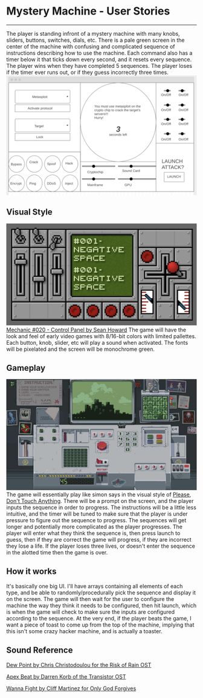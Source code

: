 # Mystery Machine - User Stories
---
The player is standing infront of a mystery machine with many knobs, sliders, buttons, switches, dials, etc. There is a pale green screen in the center of the machine with confusing and complicated sequence of instructions describing how to use the machine. Each command also has a timer below it that ticks down every second, and it resets every sequence.  The player wins when they have completed 5 sequences. The player loses if the timer ever runs out, or if they guess incorrectly three times. 
![wireframe](./wireframes/wireframe.png)

## Visual Style
![Visual Style](./wireframes/visualStyle.png)[Mechanic #020 - Control Panel by Sean Howard](http://squidi.net/three/entry.php?id=20)
The game will have the look and feel of early video games with 8/16-bit colors with limited pallettes. Each button, knob, slider, etc will play a sound when activated. The fonts will be pixelated and the screen will be monochrome green.

## Gameplay 
![Please, Don't Touch Anything'](./wireframes/please.png)
The game will essentially play like simon says in the visual style of [Please, Don't Touch Anything](https://fourquarters.itch.io/pdta-ld). There will be a prompt on the screen, and the player inputs the sequence in order to progress. The instructions will be a little less intuitive, and the timer will be tuned to make sure that the player is under pressure to figure out the sequence to progress. The sequences will get longer and potentially more complicated as the player progresses. The player will enter what they think the sequence is, then press launch to guess, then if they are correct the game will progress, if they are incorrect they lose a life. If the player loses three lives, or doesn't enter the sequence in the alotted time then the game is over. 

## How it works 
It's basically one big UI. I'll have arrays containing all elements of each type, and be able to randomly/procedurally pick the sequence and display it on the screen. The game will then wait for the user to configure the machine the way they think it needs to be configured, then hit launch, which is when the game will check to make sure the inputs are configured according to the sequence. At the very end, if the player beats the game, I want a piece of toast to come up from the top of the machine, implying that this isn't some crazy hacker machine, and is actually a toaster. 

## Sound Reference 

[Dew Point by Chris Christodoulou for the Risk of Rain OST](https://www.youtube.com/watch?v=TVyBV_HC8eg)

[Apex Beat by Darren Korb of the Transistor OST](https://www.youtube.com/watch?v=y4o8zJGNFNo)

[Wanna Fight by Cliff Martinez for Only God Forgives](https://www.youtube.com/watch?v=JRHMJ_zzjnA)
